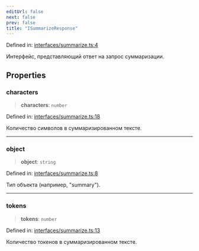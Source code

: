 ```yaml
---
editUrl: false
next: false
prev: false
title: "ISummarizeResponse"
---
```


Defined in: [interfaces/summarize.ts:4](https://github.com/zloishavrin/gigachat-node/blob/bfc199e41701dd976fcf9cf2361694059bd4c0d3/src/interfaces/summarize.ts#L4)

Интерфейс, представляющий ответ на запрос суммаризации.

## Properties

### characters

> **characters**: `number`

Defined in: [interfaces/summarize.ts:18](https://github.com/zloishavrin/gigachat-node/blob/bfc199e41701dd976fcf9cf2361694059bd4c0d3/src/interfaces/summarize.ts#L18)

Количество символов в суммаризированном тексте.

***

### object

> **object**: `string`

Defined in: [interfaces/summarize.ts:8](https://github.com/zloishavrin/gigachat-node/blob/bfc199e41701dd976fcf9cf2361694059bd4c0d3/src/interfaces/summarize.ts#L8)

Тип объекта (например, "summary").

***

### tokens

> **tokens**: `number`

Defined in: [interfaces/summarize.ts:13](https://github.com/zloishavrin/gigachat-node/blob/bfc199e41701dd976fcf9cf2361694059bd4c0d3/src/interfaces/summarize.ts#L13)

Количество токенов в суммаризированном тексте.
